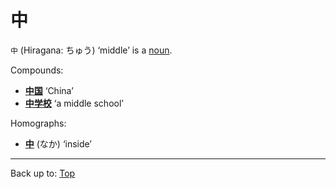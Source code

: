 # 中

`中` (Hiragana: ちゅう) ‘middle’ is a [noun](../../../desc/nouns.md).

Compounds:
- **[中国](chuugoku.md)** ‘China’
- **[中学校](chuugakkou.md)** ‘a middle school’

Homographs:
- **[中](../../n/na/naka.md)** (なか) ‘inside’

----

Back up to: [Top](../../../index.md)
